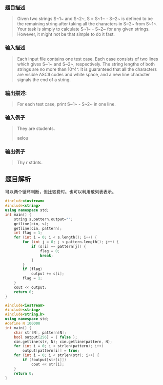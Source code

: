 ### 题目描述

> Given two strings S~1~ and S~2~, S = S~1~ - S~2~ is defined to be the remaining string after taking all the characters in S~2~ from S~1~. Your task is simply to calculate S~1~ - S~2~ for any given strings. However, it might not be that simple to do it fast.

### 输入描述

> Each input file contains one test case. Each case consists of two lines which gives S~1~ and S~2~, respectively. The string lengths of both strings are no more than 10^4^. It is guaranteed that all the characters are visible ASCII codes and white space, and a new line character signals the end of a string.

### 输出描述:
> For each test case, print S~1~ - S~2~ in one line.

### 输入例子
>They are students.
>
>aeiou

### 输出例子
>Thy r stdnts.

## 题目解析
可以两个循环判断，但比较费时。也可以利用散列表表示。

```C++
#include<iostream>
#include<string>
using namespace std;
int main() {
	string s,pattern,output="";
	getline(cin, s);
	getline(cin, pattern);
	int flag = 1;
	for (int i = 0; i < s.length(); i++) {
		for (int j = 0; j < pattern.length(); j++) {
			if (s[i] == pattern[j]) {
				flag = 0;
				break;
			}
		}
		if (flag)
			output += s[i];
		flag = 1;
	}
	cout << output;
	return 0;
}
```

```C++
#include<iostream>
#include<string>
#include<string.h>
using namespace std;
#define N 100000
int main() {
	char str[N], pattern[N];
	bool output[256] = { false };
	cin.getline(str, N); cin.getline(pattern, N);
	for (int i = 0; i < strlen(pattern); i++) 
		output[pattern[i]] = true;
	for (int i = 0; i < strlen(str); i++) {
		if (!output[str[i]])
			cout << str[i];
	}
	return 0;
}
```